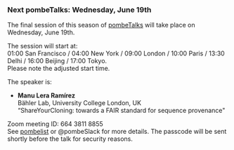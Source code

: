 ### Next pombeTalks: Wednesday, June 19th
<!-- pombase_flags: frontpage -->
<!-- newsfeed_thumbnail: PombeTalks32px.png -->

The final session of this season of
[pombeTalks](https://evonuclab.org/pombetalks) will take place on
Wednesday, June 19th.

The session will start at: \
01:00 San Francisco / 04:00 New York / 09:00 London / 10:00 Paris /
13:30 Delhi / 16:00 Beijing / 17:00 Tokyo. \
Please note the adjusted start time.

The speaker is:

 - **Manu Lera Ramírez** \
   Bähler Lab, University College London, UK \
   “ShareYourCloning: towards a FAIR standard for sequence provenance"

Zoom meeting ID: 664 3811 8855 \
See [pombelist](https://lists.cam.ac.uk/sympa/info/ucam-pombelist) or @pombeSlack for more details.
The passcode will be sent shortly before the talk for security reasons.
